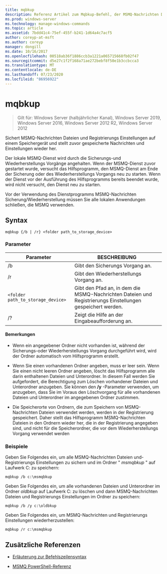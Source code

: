 ```yaml
---
title: mqbkup
description: Referenz Artikel zum Mqbkup-Befehl, der MSMQ-Nachrichten Dateien und Registrierungs Einstellungen auf einem Speichergerät sichert und zuvor gespeicherte Nachrichten und Einstellungen wiederherstellt.
ms.prod: windows-server
ms.technology: manage-windows-commands
ms.topic: article
ms.assetid: 7bdd41c4-75ef-455f-b241-1d64a4c7acf5
author: coreyp-at-msft
ms.author: coreyp
manager: dongill
ms.date: 10/16/2017
ms.openlocfilehash: 00518ab36f1886ccb3a1221a065715668fb02f47
ms.sourcegitcommit: d5e27c1f2f168a71ae272bebf8f50e1b3ccbcca3
ms.translationtype: MT
ms.contentlocale: de-DE
ms.lasthandoff: 07/23/2020
ms.locfileid: "86956922"
---
```

# <a name="mqbkup"></a>mqbkup

> Gilt für: Windows Server (halbjährlicher Kanal), Windows Server 2019, Windows Server 2016, Windows Server 2012 R2, Windows Server 2012

Sichert MSMQ-Nachrichten Dateien und Registrierungs Einstellungen auf einem Speichergerät und stellt zuvor gespeicherte Nachrichten und Einstellungen wieder her.

Der lokale MSMQ-Dienst wird durch die Sicherungs-und Wiederherstellungs Vorgänge angehalten. Wenn der MSMQ-Dienst zuvor gestartet wurde, versucht das Hilfsprogramm, den MSMQ-Dienst am Ende der Sicherung oder des Wiederherstellungs Vorgangs neu zu starten. Wenn der Dienst vor der Ausführung des Hilfsprogramms bereits beendet wurde, wird nicht versucht, den Dienst neu zu starten.

Vor der Verwendung des Dienstprogramms MSMQ-Nachrichten Sicherung/Wiederherstellung müssen Sie alle lokalen Anwendungen schließen, die MSMQ verwenden.

## <a name="syntax"></a>Syntax

```
mqbkup {/b | /r} <folder path_to_storage_device>
```

### <a name="parameters"></a>Parameter

| Parameter | BESCHREIBUNG |
| ------- | -------- |
| /b | Gibt den Sicherungs Vorgang an. |
| /r | Gibt den Wiederherstellungs Vorgang an. |
| `<folder path_to_storage_device>` | Gibt den Pfad an, in dem die MSMQ-Nachrichten Dateien und Registrierungs Einstellungen gespeichert werden. |
| /? | Zeigt die Hilfe an der Eingabeaufforderung an. |

#### <a name="remarks"></a>Bemerkungen

- Wenn ein angegebener Ordner nicht vorhanden ist, während der Sicherungs-oder Wiederherstellungs Vorgang durchgeführt wird, wird der Ordner automatisch vom Hilfsprogramm erstellt.

- Wenn Sie einen vorhandenen Ordner angeben, muss er leer sein. Wenn Sie einen nicht leeren Ordner angeben, löscht das Hilfsprogramm alle darin enthaltenen Dateien und Unterordner. In diesem Fall werden Sie aufgefordert, die Berechtigung zum Löschen vorhandener Dateien und Unterordner anzugeben. Sie können den **/y** -Parameter verwenden, um anzugeben, dass Sie im Voraus den Löschvorgang für alle vorhandenen Dateien und Unterordner im angegebenen Ordner zustimmen.

- Die Speicherorte von Ordnern, die zum Speichern von MSMQ-Nachrichten Dateien verwendet werden, werden in der Registrierung gespeichert. Daher stellt das Hilfsprogramm MSMQ-Nachrichten Dateien in den Ordnern wieder her, die in der Registrierung angegeben sind, und nicht für die Speicherordner, die vor dem Wiederherstellungs Vorgang verwendet werden

### <a name="examples"></a>Beispiele

Geben Sie Folgendes ein, um alle MSMQ-Nachrichten Dateien und-Registrierungs Einstellungen zu sichern und im Ordner " *msmqbkup* " auf Laufwerk C: zu speichern:

```
mqbkup /b c:\msmqbkup
```

Geben Sie Folgendes ein, um alle vorhandenen Dateien und Unterordner im Ordner *oldbkup* auf Laufwerk C: zu löschen und dann MSMQ-Nachrichten Dateien und Registrierungs Einstellungen im Ordner zu speichern:

```
mqbkup /b /y c:\oldbkup
```

Geben Sie Folgendes ein, um MSMQ-Nachrichten und Registrierungs Einstellungen wiederherzustellen:

```
mqbkup /r c:\msmqbkup
```

## <a name="additional-references"></a>Zusätzliche Referenzen

- [Erläuterung zur Befehlszeilensyntax](command-line-syntax-key.md)

- [MSMQ PowerShell-Referenz](/powershell/module/msmq/?view=win10-ps)
